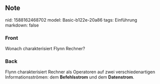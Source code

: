 ## Note
nid: 1588162468702
model: Basic-b122e-20a86
tags: Einführung
markdown: false

### Front
Wonach charakterisiert Flynn Rechner?

### Back
Flynn charakterisiert Rechner als Operatoren auf zwei verschiedenartigen Informationsströmen: dem <b>Befehlsstrom</b> und dem <b>Datenstrom</b>.
